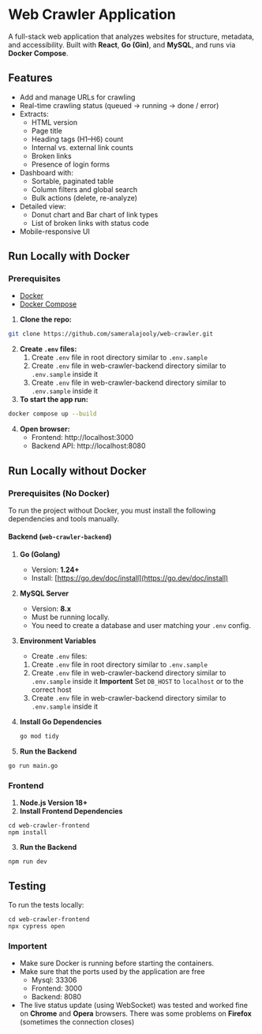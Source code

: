 # Web Crawler Application

A full-stack web application that analyzes websites for structure, metadata, and accessibility. Built with **React**, **Go (Gin)**, and **MySQL**, and runs via **Docker Compose**.

## Features

- Add and manage URLs for crawling
- Real-time crawling status (queued → running → done / error)
- Extracts:
    - HTML version
    - Page title
    - Heading tags (H1–H6) count
    - Internal vs. external link counts
    - Broken links
    - Presence of login forms
- Dashboard with:
    - Sortable, paginated table
    - Column filters and global search
    - Bulk actions (delete, re-analyze)
- Detailed view:
    - Donut chart and Bar chart of link types
    - List of broken links with status code
- Mobile-responsive UI

## Run Locally with Docker

### Prerequisites

- [Docker](https://docs.docker.com/get-docker/)
- [Docker Compose](https://docs.docker.com/compose/)

1.  **Clone the repo:**

```bash
git clone https://github.com/sameralajooly/web-crawler.git
```
2. **Create `.env` files:**
	1. Create `.env` file in root directory similar to `.env.sample`
	2. Create `.env` file in web-crawler-backend directory similar to `.env.sample` inside it
	3. Create `.env` file in web-crawler-backend directory similar to `.env.sample` inside it
3. **To start the app run:**
``` bash
docker compose up --build
```
4. **Open browser:**
	- Frontend: http://localhost:3000
	- Backend API: http://localhost:8080
  
## Run Locally without Docker
###  Prerequisites (No Docker)

To run the project without Docker, you must install the following dependencies and tools manually.

#### Backend (`web-crawler-backend`)

1. **Go (Golang)**
   - Version: **1.24+**
   - Install: [https://go.dev/doc/install](https://go.dev/doc/install)

2. **MySQL Server**
   - Version: **8.x**
   - Must be running locally.
   - You need to create a database and user matching your `.env` config.

3. **Environment Variables**
   - Create `.env` files:
	1. Create `.env` file in root directory similar to `.env.sample`
	2. Create `.env` file in web-crawler-backend directory similar to `.env.sample` inside it
**Importent**
Set  `DB_HOST` to `localhost` or to the correct host
	3. Create `.env` file in web-crawler-backend directory similar to `.env.sample` inside it
    

4. **Install Go Dependencies**
   ```bash
   go mod tidy
   ```

5. **Run the Backend**
```
go run main.go
```

### Frontend
1. **Node.js Version 18+**
2. **Install Frontend Dependencies**
```
cd web-crawler-frontend
npm install
```
3. **Run the Backend**
```
npm run dev
```


## Testing
To run the tests locally:
```
cd web-crawler-frontend
npx cypress open
```

### Importent
- Make sure Docker is running before starting the containers.
- Make sure that the ports used by the application are free
	- Mysql: 33306
	- Frontend: 3000
	- Backend: 8080
- The live status update (using WebSocket) was tested and worked fine on **Chrome** and **Opera** browsers. There was some problems on **Firefox** (sometimes the connection closes) 
